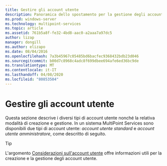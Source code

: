 ```yaml
---
title: Gestire gli account utente
description: Panoramica dello spostamento per la gestione degli account utente di MultiPoint Services
ms.prod: windows-server
ms.technology: multipoint-services
ms.topic: article
ms.assetid: 761b5a8f-fe32-4bd8-aac0-a2aaa7a97dc5
author: lizap
manager: dongill
ms.author: elizapo
ms.date: 08/04/2016
ms.openlocfilehash: 7a3b45967c05485bd6bacfec9368432bdb23d046
ms.sourcegitcommit: b00d7c8968c4adc8f699dbee694afe6ed36bc9de
ms.translationtype: MT
ms.contentlocale: it-IT
ms.lasthandoff: 04/08/2020
ms.locfileid: "80853504"
---
```

# <a name="manage-user-accounts"></a>Gestire gli account utente
Questa sezione descrive i diversi tipi di account utente nonché la relativa modalità di creazione e gestione. In un sistema MultiPoint Services sono disponibili due tipi di account utente: *account utente standard* e *account utente amministratore*, come descritto di seguito.  
  
> [!TIP]  
> L'argomento [Considerazioni sull'account utente](User-Account-Considerations.md) offre informazioni utili per la creazione e la gestione degli account utente. 